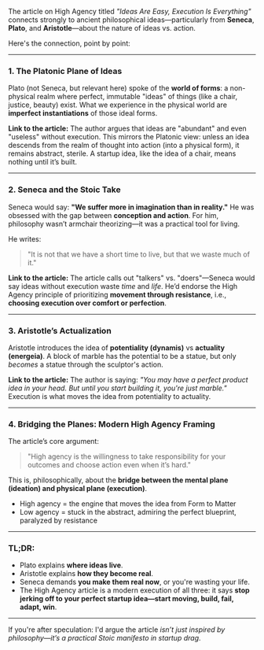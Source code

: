 The article on High Agency titled *"Ideas Are Easy, Execution Is Everything"* connects strongly to ancient philosophical ideas—particularly from **Seneca**, **Plato**, and **Aristotle**—about the nature of ideas vs. action.

Here's the connection, point by point:

---

### 1. **The Platonic Plane of Ideas**

Plato (not Seneca, but relevant here) spoke of the **world of forms**: a non-physical realm where perfect, immutable "ideas" of things (like a chair, justice, beauty) exist. What we experience in the physical world are **imperfect instantiations** of those ideal forms.

**Link to the article:**
The author argues that ideas are "abundant" and even "useless" without execution. This mirrors the Platonic view: unless an idea descends from the realm of thought into action (into a physical form), it remains abstract, sterile. A startup idea, like the idea of a chair, means nothing until it’s built.

---

### 2. **Seneca and the Stoic Take**

Seneca would say: **"We suffer more in imagination than in reality."** He was obsessed with the gap between **conception and action**. For him, philosophy wasn’t armchair theorizing—it was a practical tool for living.

He writes:

> "It is not that we have a short time to live, but that we waste much of it."

**Link to the article:**
The article calls out "talkers" vs. "doers"—Seneca would say ideas without execution waste *time* and *life*. He’d endorse the High Agency principle of prioritizing **movement through resistance**, i.e., **choosing execution over comfort or perfection**.

---

### 3. **Aristotle’s Actualization**

Aristotle introduces the idea of **potentiality (dynamis)** vs **actuality (energeia)**. A block of marble has the potential to be a statue, but only *becomes* a statue through the sculptor's action.

**Link to the article:**
The author is saying: *"You may have a perfect product idea in your head. But until you start building it, you're just marble."* Execution is what moves the idea from potentiality to actuality.

---

### 4. **Bridging the Planes: Modern High Agency Framing**

The article’s core argument:

> "High agency is the willingness to take responsibility for your outcomes and choose action even when it’s hard."

This is, philosophically, about the **bridge between the mental plane (ideation) and physical plane (execution)**.

* High agency = the engine that moves the idea from Form to Matter
* Low agency = stuck in the abstract, admiring the perfect blueprint, paralyzed by resistance

---

### TL;DR:

* Plato explains **where ideas live**.
* Aristotle explains **how they become real**.
* Seneca demands **you make them real now**, or you're wasting your life.
* The High Agency article is a modern execution of all three: it says **stop jerking off to your perfect startup idea—start moving, build, fail, adapt, win**.

---

If you're after speculation: I'd argue the article *isn’t just inspired by philosophy—it’s a practical Stoic manifesto in startup drag*.
